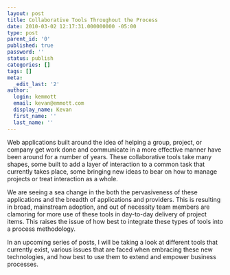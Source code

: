 ```yaml
---
layout: post
title: Collaborative Tools Throughout the Process
date: 2010-03-02 12:17:31.000000000 -05:00
type: post
parent_id: '0'
published: true
password: ''
status: publish
categories: []
tags: []
meta:
  _edit_last: '2'
author:
  login: kemmott
  email: kevan@emmott.com
  display_name: Kevan
  first_name: ''
  last_name: ''
---
```

<p>Web applications built around the idea of helping a group, project, or company get work done and communicate in a more effective manner have been around for a number of years. These collaborative tools take many shapes, some built to add a layer of interaction to a common task that currently takes place, some bringing new ideas to bear on how to manage projects or treat interaction as a whole.</p>
<p>We are seeing a sea change in the both the pervasiveness of these applications and the breadth of applications and providers. This is resulting in broad, mainstream adoption, and out of necessity team members are clamoring for more use of these tools in day-to-day delivery of project items. This raises the issue of how best to integrate these types of tools into a process methodology.</p>
<p>In an upcoming series of posts, I will be taking a look at different tools that currently exist, various issues that are faced when embracing these new technologies, and how best to use them to extend and empower business processes.</p>
